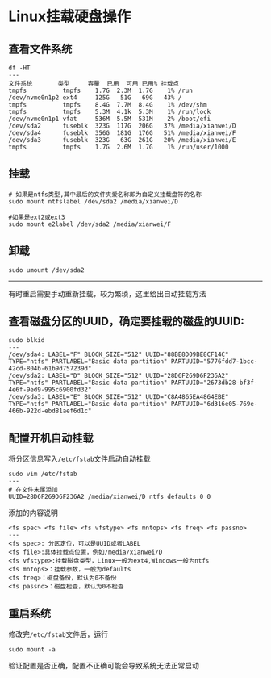 # Linux挂载硬盘操作

## 查看文件系统

```shell
df -HT
---
文件系统       类型     容量  已用  可用 已用% 挂载点
tmpfs          tmpfs    1.7G  2.3M  1.7G    1% /run
/dev/nvme0n1p2 ext4     125G   51G   69G   43% /
tmpfs          tmpfs    8.4G  7.7M  8.4G    1% /dev/shm
tmpfs          tmpfs    5.3M  4.1k  5.3M    1% /run/lock
/dev/nvme0n1p1 vfat     536M  5.5M  531M    2% /boot/efi
/dev/sda2      fuseblk  323G  117G  206G   37% /media/xianwei/D
/dev/sda4      fuseblk  356G  181G  176G   51% /media/xianwei/F
/dev/sda3      fuseblk  323G   63G  261G   20% /media/xianwei/E
tmpfs          tmpfs    1.7G  2.6M  1.7G    1% /run/user/1000
```

## 挂载

```
# 如果是ntfs类型,其中最后的文件夹爱名称即为自定义挂载盘符的名称
sudo mount ntfslabel /dev/sda2 /media/xianwei/D

#如果是ext2或ext3
sudo mount e2label /dev/sda2 /media/xianwei/F
```

## 卸载

```shell
sudo umount /dev/sda2
```

---

有时重启需要手动重新挂载，较为繁琐，这里给出自动挂载方法

## 查看磁盘分区的UUID，确定要挂载的磁盘的UUID:

```shell
sudo blkid
---
/dev/sda4: LABEL="F" BLOCK_SIZE="512" UUID="88BE8D09BE8CF14C" TYPE="ntfs" PARTLABEL="Basic data partition" PARTUUID="5776fdd7-1bcc-42cd-804b-61b9d757239d"
/dev/sda2: LABEL="D" BLOCK_SIZE="512" UUID="28D6F269D6F236A2" TYPE="ntfs" PARTLABEL="Basic data partition" PARTUUID="2673db28-bf3f-4e6f-9ed9-995c6900fd32"
/dev/sda3: LABEL="E" BLOCK_SIZE="512" UUID="C8A4865EA4864EBE" TYPE="ntfs" PARTLABEL="Basic data partition" PARTUUID="6d316e05-769e-466b-922d-ebd81aef6d1c"
```

## 配置开机自动挂载

将分区信息写入`/etc/fstab`文件启动自动挂载

```shell
sudo vim /etc/fstab
---
# 在文件末尾添加
UUID=28D6F269D6F236A2 /media/xianwei/D ntfs defaults 0 0
```

添加的内容说明

```shell
<fs spec> <fs file> <fs vfstype> <fs mntops> <fs freq> <fs passno>
---
<fs spec>: 分区定位，可以是UUID或者LABEL
<fs file>:具体挂载点位置，例如/media/xianwei/D
<fs vfstype>:挂载磁盘类型，Linux一般为ext4,Windows一般为ntfs
<fs mntops>：挂载参数，一般为defaults
<fs freq>：磁盘备份，默认为0不备份
<fs passno>：磁盘检查，默认为0不检查
```

## 重启系统

修改完`/etc/fstab`文件后，运行

```shell
sudo mount -a
```

验证配置是否正确，配置不正确可能会导致系统无法正常启动
